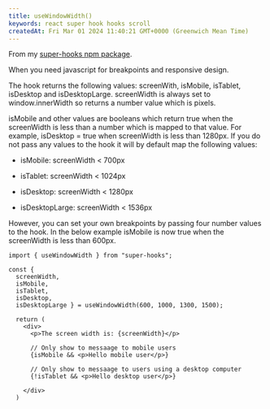 ```yaml
---
title: useWindowWidth()
keywords: react super hook hooks scroll
createdAt: Fri Mar 01 2024 11:40:21 GMT+0000 (Greenwich Mean Time)
---
```


From my [super-hooks npm package](https://www.npmjs.com/package/super-hooks).

When you need javascript for breakpoints and responsive design.

The hook returns the following values: screenWith, isMobile, isTablet, isDesktop and isDesktopLarge.
screenWidth is always set to window.innerWidth so returns a number value which is pixels.

isMobile and other values are booleans which return true when the screenWidth is less than a number which is mapped to that value. For example, isDesktop = true when screenWidth is less than 1280px.
If you do not pass any values to the hook it will by default map the following values:

+ isMobile: screenWidth < 700px

+ isTablet: screenWidth < 1024px

+ isDesktop: screenWidth < 1280px

+ isDesktopLarge: screenWidth < 1536px

However, you can set your own breakpoints by passing four number values to the hook. In the below example isMobile is now true when the screenWidth is less than 600px.




```
import { useWindowWidth } from "super-hooks";
    
const { 
  screenWidth, 
  isMobile, 
  isTablet, 
  isDesktop, 
  isDesktopLarge } = useWindowWidth(600, 1000, 1300, 1500);

  return (
    <div>
      <p>The screen width is: {screenWidth}</p>

      // Only show to messaage to mobile users 
      {isMobile && <p>Hello mobile user</p>}

      // Only show to messaage to users using a desktop computer 
      {!isTablet && <p>Hello desktop user</p>}

    </div>
  )
```
